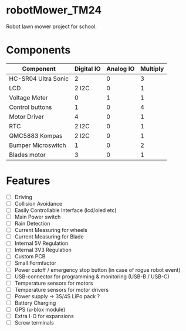 # robotMower_TM24
Robot lawn mower project for school.

# Components

|Component|Digital IO|Analog IO|Multiply|
|---------|----------|---------|--------|
|HC-SR04 Ultra Sonic|2|0|3|
|LCD|2 I2C|0|1|
|Voltage Meter|0|1|1|
|Control buttons|1|0|4|
|Motor Driver|4|0|1|
|RTC|2 I2C|0|1|
|QMC5883 Kompas|2 I2C|0|1|
|Bumper Microswitch|1|0|2|
|Blades motor|3|0|1


# Features
- [ ] Driving
- [ ] Collision Avoidance
- [ ] Easily Controllable Interface (lcd/oled etc)
- [ ] Main Power switch
- [ ] Rain Detection
- [ ] Current Measuring for wheels
- [ ] Current Measuring for Blade
- [ ] Internal 5V Regulation
- [ ] Internal 3V3 Regulation
- [ ] Custom PCB
- [ ] Small Formfactor
- [ ] Power cutoff / emergency stop button (in case of rogue robot event)
- [ ] USB-connector for programming & monitoring (USB-B / USB-C)
- [ ] Temperature sensors for motors
- [ ] Temperature sensors for motor drivers
- [ ] Power supply -> 3S/4S LiPo pack ?
- [ ] Battery Charging
- [ ] GPS (u-blox module)
- [ ] Extra I-O for expansions
- [ ] Screw terminals
